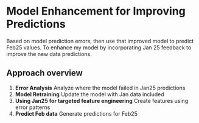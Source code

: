 # Model Enhancement for Improving Predictions

Based on model prediction errors, then use that improved model to predict Feb25 values. To enhance my model by incorporating Jan 25 feedback to improve the new data predictions. 

## Approach overview
1. **Error Analysis** Analyze where the model failed in Jan25 predictions
2. **Model Retraining** Update the model with Jan data included
3. **Using Jan25 for targeted feature engineering** Create features using error patterns
4. **Predict Feb data** Generate predictions for Feb25


